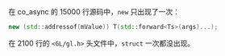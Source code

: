 在 co_async 的 15000 行源码中，`new` 只出现了一次：

```cpp
new (std::addressof(mValue)) T(std::forward<Ts>(args)...);
```

在 2100 行的 `<GL/gl.h>` 头文件中，`struct` 一次都没出现。
